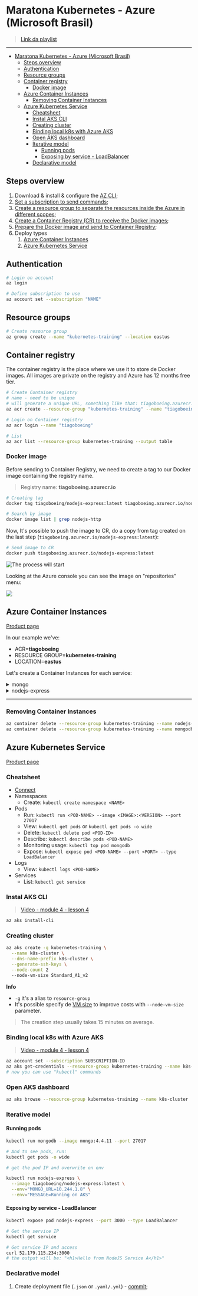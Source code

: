 # Maratona Kubernetes - Azure (Microsoft Brasil)

> [Link da playlist](https://www.youtube.com/playlist?list=PLB1hpnUGshULerdlzMknMLrHI810xIBJv)

---

* [Maratona Kubernetes - Azure (Microsoft Brasil)](#maratona-kubernetes---azure-microsoft-brasil)
  * [Steps overview](#steps-overview)
  * [Authentication](#authentication)
  * [Resource groups](#resource-groups)
  * [Container registry](#container-registry)
    * [Docker image](#docker-image)
  * [Azure Container Instances](#azure-container-instances)
    * [Removing Container Instances](#removing-container-instances)
  * [Azure Kubernetes Service](#azure-kubernetes-service)
    * [Cheatsheet](#cheatsheet)
    * [Instal AKS CLI](#instal-aks-cli)
    * [Creating cluster](#creating-cluster)
    * [Binding local k8s with Azure AKS](#binding-local-k8s-with-azure-aks)
    * [Open AKS dashboard](#open-aks-dashboard)
    * [Iterative model](#iterative-model)
      * [Running pods](#running-pods)
      * [Exposing by service - LoadBalancer](#exposing-by-service---loadbalancer)
    * [Declarative model](#declarative-model)

## Steps overview

1. Download & install & configure the [AZ CLI](https://docs.microsoft.com/pt-br/cli/azure/);
2. [Set a subscription to send commands](#authentication);
3. [Create a resource group to separate the resources inside the Azure in different scopes](#resource-groups);
4. [Create a Container Registry (CR) to receive the Docker images](#container-registry);
5. [Prepare the Docker image and send to Container Registry](#docker-image);
6. Deploy types
   1. [Azure Container Instances](#azure-container-instances)
   2. [Azure Kubernetes Service](#azure-kubernetes-service)

## Authentication

```bash
# Login on account
az login

# Define subscription to use
az account set --subscription "NAME"
```

## Resource groups

```bash
# Create resource group
az group create --name "kubernetes-training" --location eastus
```

## Container registry

The container registry is the place where we use it to store de Docker images. All images are private on the registry and Azure has 12 months free tier.

```bash
# Create Container registry
# name - need to be unique
# will generate a unique URL, something like that: tiagoboeing.azurecr.io
az acr create --resource-group "kubernetes-training" --name "tiagoboeing" --sku Basic

# Login on Container registry
az acr login --name "tiagoboeing"

# List
az acr list --resource-group kubernetes-training --output table
```

### Docker image

Before sending to Container Registry, we need to create a tag to our Docker image containing the registry name.

> Registry name: **tiagoboeing.azurecr.io**

```bash
# Creating tag
docker tag tiagoboeing/nodejs-express:latest tiagoboeing.azurecr.io/nodejs-express:latest

# Search by image
docker image list | grep nodejs-http
```

Now, It's possible to push the image to CR, do a copy from tag created on the last step (`tiagoboeing.azurecr.io/nodejs-express:latest`):

```bash
# Send image to CR
docker push tiagoboeing.azurecr.io/nodejs-express:latest
```

![The process will start](docs/images/docker-push.png)

Looking at the Azure console you can see the image on "repositories" menu:

![](docs/images/azure-console-acr-repository.png)

## Azure Container Instances

[Product page](https://azure.microsoft.com/en-us/services/container-instances/)

In our example we've:

- ACR=**tiagoboeing**
- RESOURCE GROUP=**kubernetes-training**
- LOCATION=**eastus**

Let's create a Container Instances for each service:

<details>
  <summary>mongo</summary>
  
```bash
az container create --resource-group kubernetes-training \
  --name mongodb \
  --cpu 0.5 --memory 0.5 \
  --image mongo:4.4.11 \
  --port 27017 \
  --ip-address public
```

> `--image mongo:4.4.11` = same from docker-compose

Verify the container logs to check if service is up.

```bash
az container logs --resource-group kubernetes-training --name mongodb
```

And get the container IP:

```bash
az container show --resource-group kubernetes-training --name mongodb --query ipAddress.ip
```

> In this example the IP is: `52.226.198.59`

</details>

<details>
  <summary>nodejs-express</summary>

For this service we need to authenticate to allow the image pull.

```bash
# Enable admin mode on CLI
az acr update -n tiagoboeing --admin-enabled true

# Get Container Registry password
az acr credential show -n tiagoboeing --query passwords
```

> Password in this example is: `4HKsNvJQ1Yf/OiYHJ3Rg4Xxk1X5fOA8e`

With the password we can configure the deploy:

```bash
az container create --resource-group kubernetes-training \
  --name nodejs-express \
  --cpu 0.5 --memory 0.5 \
  --image tiagoboeing.azurecr.io/nodejs-express:latest \
  --port 3000 \
  --environment-variables MESSAGE='Running on Azure' MONGO_URL=52.226.198.59 \
  --registry-username tiagoboeing \
  --registry-password 4HKsNvJQ1Yf/OiYHJ3Rg4Xxk1X5fOA8e \
  --ip-address public
```

> `image` use the same pushed to Container Registry.

```bash
# see logs (again)
az container logs --resource-group kubernetes-training --name nodejs-express

# get ip address (yes, again)
az container show --resource-group kubernetes-training --name nodejs-express --query ipAddress.ip
```

</details>

---

### Removing Container Instances

```bash
az container delete --resource-group kubernetes-training --name nodejs-express --yes
az container delete --resource-group kubernetes-training --name mongodb --yes
```

## Azure Kubernetes Service

[Product page](https://azure.microsoft.com/en-us/services/kubernetes-service/)

### Cheatsheet

- [Connect](#binding-local-k8s-with-azure-aks)
- Namespaces
  - Create: `kubectl create namespace <NAME>`
- Pods
  - Run: `kubectl run <POD-NAME> --image <IMAGE>:<VERSION> --port 27017`
  - View: `kubectl get pods` or `kubectl get pods -o wide`
  - Delete: `kubectl delete pod <POD-ID>`
  - Describe: `kubectl describe pods <POD-NAME>`
  - Monitoring usage: `kubectl top pod mongodb`
  - Expose: `kubectl expose pod <POD-NAME> --port <PORT> --type LoadBalancer`
- Logs
  - View: `kubectl logs <POD-NAME>`
- Services
  - List: `kubectl get service`

### Instal AKS CLI

> [Video - module 4 - lesson 4](https://www.youtube.com/watch?v=IlKALzJn5nQ&list=PLB1hpnUGshULerdlzMknMLrHI810xIBJv&index=21&t=322s&ab_channel=MicrosoftBrasil)

```bash
az aks install-cli
```

### Creating cluster

```bash
az aks create -g kubernetes-training \
  --name k8s-cluster \
  --dns-name-prefix k8s-cluster \
  --generate-ssh-keys \
  --node-count 2
  --node-vm-size Standard_A1_v2
```

**Info**

- `-g` it's a alias to `resource-group`
- It's possible specify de [VM size](https://docs.microsoft.com/azure/virtual-machines/sizes) to improve costs with `--node-vm-size` parameter.

> The creation step usually takes 15 minutes on average.

### Binding local k8s with Azure AKS

> [Video - module 4 - lesson 4](https://www.youtube.com/watch?v=IlKALzJn5nQ&list=PLB1hpnUGshULerdlzMknMLrHI810xIBJv&index=21&t=322s&ab_channel=MicrosoftBrasil)

```bash
az account set --subscription SUBSCRIPTION-ID
az aks get-credentials --resource-group kubernetes-training --name k8s-cluster
# now you can use "kubectl" commands
```

### Open AKS dashboard

```bash
az aks browse --resource-group kubernetes-training --name k8s-cluster
```

### Iterative model

#### Running pods

```bash
kubectl run mongodb --image mongo:4.4.11 --port 27017

# And to see pods, run:
kubectl get pods -o wide

# get the pod IP and overwrite on env

kubectl run nodejs-express \
  --image tiagoboeing/nodejs-express:latest \
  --env="MONGO_URL=10.244.1.8" \
  --env="MESSAGE=Running on AKS"
```

#### Exposing by service - LoadBalancer

```bash
kubectl expose pod nodejs-express --port 3000 --type LoadBalancer

# Get the service IP
kubectl get service

# Get service IP and access
curl 52.179.115.234:3000
# the output will be: "<h1>Hello from NodeJS Service A</h1>"
```

### Declarative model

1. Create deployment file (`.json` or `.yaml/.yml`) - [commit](https://github.com/tiagoboeing/kubernetes-training/commit/864bfbf9528250770b3158984773197e0554bcba#diff-914cf53cbfe559f57b89ab8496dbd19a9360b864e80378f8462772354c920b8c);
